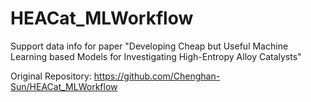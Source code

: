 # HEACat_MLWorkflow
Support data info for paper "Developing Cheap but Useful Machine Learning based Models for Investigating High-Entropy Alloy Catalysts"

Original Repository: https://github.com/Chenghan-Sun/HEACat_MLWorkflow
